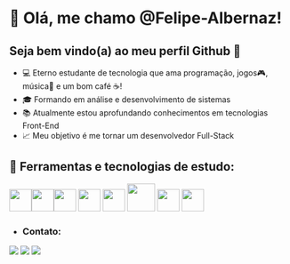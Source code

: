 # 👋 Olá, me chamo @Felipe-Albernaz!
## Seja bem vindo(a) ao meu perfil Github &#x1F596;
- 💻 Eterno estudante de tecnologia que ama programação, jogos🎮, música🎵 e um bom café ☕!
- 🎓 Formando em análise e desenvolvimento de sistemas
- 📚 Atualmente estou aprofundando conhecimentos em tecnologias Front-End
- 📈 Meu objetivo é me tornar um desenvolvedor Full-Stack 


## 🔨 Ferramentas e tecnologias de estudo:
<img  src="https://cdn.jsdelivr.net/gh/devicons/devicon/icons/html5/html5-plain-wordmark.svg"  width='40px' height='40px'/><img  src="https://cdn.jsdelivr.net/gh/devicons/devicon/icons/css3/css3-plain-wordmark.svg" width='40px' height='40px' /><img src="https://cdn.jsdelivr.net/gh/devicons/devicon/icons/javascript/javascript-plain.svg" width='40px' height='40px'/> 
<img src="https://cdn.jsdelivr.net/gh/devicons/devicon/icons/git/git-original.svg" width='40px' height='40px'/> <img src="https://cdn.jsdelivr.net/gh/devicons/devicon/icons/react/react-original-wordmark.svg" width='40px' height='40px' />
<img src="https://cdn.jsdelivr.net/gh/devicons/devicon/icons/nodejs/nodejs-original-wordmark.svg" width='50px' height='50px'/> <img src="https://cdn.jsdelivr.net/gh/devicons/devicon/icons/java/java-original-wordmark.svg" width='40px' height='40px'/> 
<img src="https://cdn.jsdelivr.net/gh/devicons/devicon/icons/vscode/vscode-original-wordmark.svg" width='40px' height='40px'/>
          
          
      
  
- ### Contato:

<div>
<a href="https://instagram.com/fe_alb_naz" target="_blank"><img src="https://img.shields.io/badge/-Instagram-%23E4405F?style=for-the-badge&logo=instagram&logoColor=white" target="_blank"></a>
<a href = "mailto:contato@felipe.f.albernaz@gmail.com"><img src="https://img.shields.io/badge/Gmail-D14836?style=for-the-badge&logo=gmail&logoColor=white" target="_blank"></a>
<a href="https://www.linkedin.com/in/felipe-albernaz" target="_blank"><img src="https://img.shields.io/badge/-LinkedIn-%230077B5?style=for-the-badge&logo=linkedin&logoColor=white" target="_blank"></a>   
</div>
  
          

          
          
 


          
          
          
            







<!---
Felipe-Albernaz/Felipe-Albernaz is a ✨ special ✨ repository because its `README.md` (this file) appears on your GitHub profile.
You can click the Preview link to take a look at your changes.
--->
